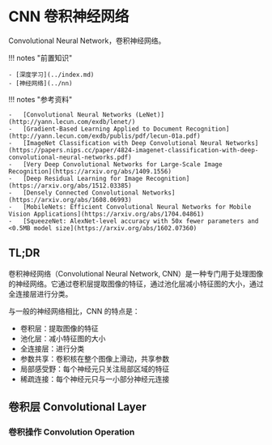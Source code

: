 # CNN 卷积神经网络

Convolutional Neural Network，卷积神经网络。

!!! notes "前置知识"

    - [深度学习](../index.md)
    - [神经网络](../nn)

!!! notes "参考资料"

    -   [Convolutional Neural Networks (LeNet)](http://yann.lecun.com/exdb/lenet/)
    -   [Gradient-Based Learning Applied to Document Recognition](http://yann.lecun.com/exdb/publis/pdf/lecun-01a.pdf)
    -   [ImageNet Classification with Deep Convolutional Neural Networks](https://papers.nips.cc/paper/4824-imagenet-classification-with-deep-convolutional-neural-networks.pdf)
    -   [Very Deep Convolutional Networks for Large-Scale Image Recognition](https://arxiv.org/abs/1409.1556)
    -   [Deep Residual Learning for Image Recognition](https://arxiv.org/abs/1512.03385)
    -   [Densely Connected Convolutional Networks](https://arxiv.org/abs/1608.06993)
    -   [MobileNets: Efficient Convolutional Neural Networks for Mobile Vision Applications](https://arxiv.org/abs/1704.04861)
    -   [SqueezeNet: AlexNet-level accuracy with 50x fewer parameters and <0.5MB model size](https://arxiv.org/abs/1602.07360)

## TL;DR

卷积神经网络（Convolutional Neural Network, CNN）是一种专门用于处理图像的神经网络。它通过卷积层提取图像的特征，通过池化层减小特征图的大小，通过全连接层进行分类。

与一般的神经网络相比，CNN 的特点是：

-   卷积层：提取图像的特征
-   池化层：减小特征图的大小
-   全连接层：进行分类
-   参数共享：卷积核在整个图像上滑动，共享参数
-   局部感受野：每个神经元只关注局部区域的特征
-   稀疏连接：每个神经元只与一小部分神经元连接

## 卷积层 Convolutional Layer

### 卷积操作 Convolution Operation

<!-- 既然是侧重数学方向的内容，不如回顾一下 $L_1$ 函数的卷积的性质 -->
